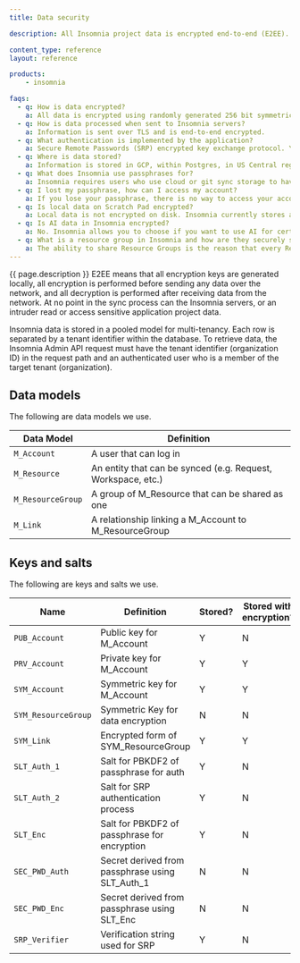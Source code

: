 ```yaml
---
title: Data security

description: All Insomnia project data is encrypted end-to-end (E2EE).

content_type: reference
layout: reference

products:
    - insomnia

faqs:
  - q: How is data encrypted?
    a: All data is encrypted using randomly generated 256 bit symmetric keys for use with AES-GCM-256 (Galois Counter Mode).
  - q: How is data processed when sent to Insomnia servers?
    a: Information is sent over TLS and is end-to-end encrypted.
  - q: What authentication is implemented by the application?
    a: Secure Remote Passwords (SRP) encrypted key exchange protocol. You can read more about the exact SRP implementation that Insomnia paid plans use in [RFC-2945](https://datatracker.ietf.org/doc/html/rfc2945).
  - q: Where is data stored?
    a: Information is stored in GCP, within Postgres, in US Central region.
  - q: What does Insomnia use passphrases for?
    a: Insomnia requires users who use cloud or git sync storage to have a passphrase to decrypt their account keys.
  - q: I lost my passphrase, how can I access my account?
    a: If you lose your passphrase, there is no way to access your account projects and information and your account must be reset. If you have been invited to collaborate with other organizations, you can reset your passphrase and then ask to be invited back. You will only be able to retrieve data for the organizations that you are invited back to. If you have shared your personal organizations or project data, you can ask other users with Admin permissions to also re-invite you after resetting the passphrase.
  - q: Is local data on Scratch Pad encrypted?
    a: Local data is not encrypted on disk. Insomnia currently stores application project data locally on disk in raw form. E2EE only applies to project data that is transmitted over the network. It is still possible for malicious software to access the project data stored on your machine. Please take the usual precautions to keep your local project data safe.
  - q: Is AI data in Insomnia encrypted?
    a: No. Insomnia allows you to choose if you want to use AI for certain features, like generating tests. Data you provide to use these AI tools are not end-to-end encrypted and so this document does not apply to such data.
  - q: What is a resource group in Insomnia and how are they securely shared?
    a: The ability to share Resource Groups is the reason that every Resource Group needs its own key, and every account needs a public/private key-pair to securely share said key. Here’s an example involving two users, Jane and Bob. For Jane to share a Resource Group with Bob, she must encrypt the Resource Group’s key with Bob’s public key and store it on the server (M_Link). Now, Bob can use his account’s private key to decrypt the Resource Group’s key and gain access to the data. This is a classic example of the Diffie-Hellman key exchange being put to good use.
---
```


{{ page.description }} E2EE means that all encryption keys are generated locally, all encryption is performed before sending any data over the network, and all decryption is performed after receiving data from the network. At no point in the sync process can the Insomnia servers, or an intruder read or access sensitive application project data.

Insomnia data is stored in a pooled model for multi-tenancy. Each row is separated by a tenant identifier within the database. To retrieve data, the Insomnia Admin API request must have the tenant identifier (organization ID) in the request path and an authenticated user who is a member of the target tenant (organization).

## Data models

The following are data models we use.

| Data Model | Definition |
| ---------- | ----------- |
| `M_Account` | A user that can log in |
| `M_Resource` | An entity that can be synced (e.g. Request, Workspace, etc.) |
| `M_ResourceGroup` | A group of M_Resource that can be shared as one |
| `M_Link` | A relationship linking a M_Account to M_ResourceGroup |

## Keys and salts

The following are keys and salts we use.

| Name | Definition | Stored? | Stored with encryption? |
| ---------- | ----------- | ----------- | ----------- |
| `PUB_Account` | Public key for M_Account | Y | N |
| `PRV_Account` | Private key for M_Account | Y | Y |
| `SYM_Account` | Symmetric key for M_Account | Y | Y |
| `SYM_ResourceGroup` | Symmetric Key for data encryption | N | N |
| `SYM_Link` | Encrypted form of SYM_ResourceGroup | Y | Y |
| `SLT_Auth_1` | Salt for PBKDF2 of passphrase for auth | Y | N |
| `SLT_Auth_2` | Salt for SRP authentication process | Y | N |
| `SLT_Enc` | Salt for PBKDF2 of passphrase for encryption | Y | N |
| `SEC_PWD_Auth` | Secret derived from passphrase using SLT_Auth_1 | N | N |
| `SEC_PWD_Enc` | Secret derived from passphrase using SLT_Enc | N | N |
| `SRP_Verifier` | Verification string used for SRP | Y | N |
